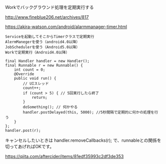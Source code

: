 Workでバックグラウンド処理を定期実行する

http://www.fineblue206.net/archives/817



https://akira-watson.com/android/alarmmanager-timer.html
```
Serviceを起動してそこからTimerクラスで定期実行
AlermManegerを使う（android4.0以降）
JobSchedulerを使う（Android5.0以降）
Workで定期実行（Android4.0以降）

final Handler handler = new Handler();
final Runnable r = new Runnable() {
    int count = 0;
    @Override
    public void run() {
        // UIスレッド
        count++;
        if (count > 5) { // 5回実行したら終了
            return;
        }
        doSomething(); // 何かやる
        handler.postDelayed(this, 5000); //5秒間隔で定期的に何かの処理を行う
    }
};
handler.post(r);
```

キャンセルしたいときは
handler.removeCallbacks(r);
で、runnableとの関係を切ってあげればOKです。

https://qiita.com/aftercider/items/81edf35993c2df3de353

